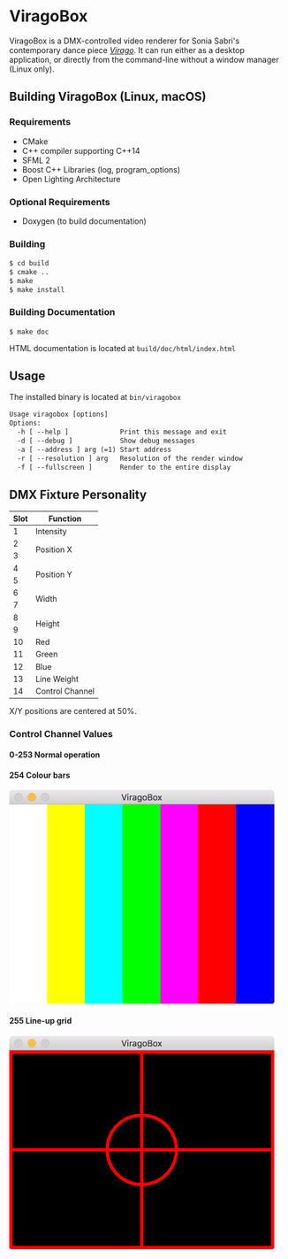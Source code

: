 # ViragoBox

ViragoBox is a DMX-controlled video renderer for Sonia Sabri's contemporary dance piece [*Virago*](http://www.ssco.org.uk/productions/productions/productions/virago.php). It can run either as a desktop application, or directly from the command-line without a window manager (Linux only).

## Building ViragoBox (Linux, macOS)

### Requirements

- CMake
- C++ compiler supporting C++14
- SFML 2
- Boost C++ Libraries (log, program_options)
- Open Lighting Architecture

### Optional Requirements

- Doxygen (to build documentation)

### Building

```
$ cd build
$ cmake ..
$ make
$ make install
```

### Building Documentation

```
$ make doc
```

HTML documentation is located at ```build/doc/html/index.html```

## Usage

The installed binary is located at ```bin/viragobox```

```
Usage viragobox [options]
Options:
  -h [ --help ]             Print this message and exit
  -d [ --debug ]            Show debug messages
  -a [ --address ] arg (=1) Start address
  -r [ --resolution ] arg   Resolution of the render window
  -f [ --fullscreen ]       Render to the entire display
  ```
  
## DMX Fixture Personality

<table>
  <thead>
    <tr>
      <th>Slot</th>
      <th>Function</th>
    </tr>
  </thead>
  <tbody>
    <tr>
      <td>1</td>
      <td>Intensity</td>
    </tr>
    <tr>
      <td>2</td>
      <td rowspan="2">Position X</td>
    </tr>
    <tr>
      <td>3</td>
    </tr>
    <tr>
      <td>4</td>
      <td rowspan="2">Position Y</td>
    </tr>
    <tr>
      <td>5</td>
    </tr>
    <tr>
      <td>6</td>
      <td rowspan="2">Width</td>
    </tr>
    <tr>
      <td>7</td>
    </tr>
    <tr>
      <td>8</td>
      <td rowspan="2">Height</td>
    </tr>
    <tr>
      <td>9</td>
    </tr>
    <tr>
      <td>10</td>
      <td>Red</td>
    </tr>
    <tr>
      <td>11</td>
      <td>Green</td>
    </tr>
    <tr>
      <td>12</td>
      <td>Blue</td>
    </tr>
    <tr>
      <td>13</td>
      <td>Line Weight</td>
    </tr>
    <tr>
      <td>14</td>
      <td>Control Channel</td>
    </tr>
  </tbody>
</table>

X/Y positions are centered at 50%.


<h3>Control Channel Values</h3>

#### 0-253  Normal operation

#### 254    Colour bars
<img alt="Screenshot of the colour bars test pattern" src="https://github.com/dougfinl/ViragoBox/blob/master/doc/images/viragobox_colorbars.png" width="480">

#### 255    Line-up grid
<img alt="Screenshot of the line-up grid" src="https://github.com/dougfinl/ViragoBox/blob/master/doc/images/viragobox_lineup.png" width="480">

